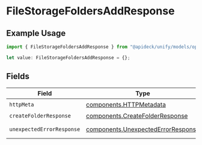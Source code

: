 # FileStorageFoldersAddResponse

## Example Usage

```typescript
import { FileStorageFoldersAddResponse } from "@apideck/unify/models/operations";

let value: FileStorageFoldersAddResponse = {};
```

## Fields

| Field                                                                                    | Type                                                                                     | Required                                                                                 | Description                                                                              |
| ---------------------------------------------------------------------------------------- | ---------------------------------------------------------------------------------------- | ---------------------------------------------------------------------------------------- | ---------------------------------------------------------------------------------------- |
| `httpMeta`                                                                               | [components.HTTPMetadata](../../models/components/httpmetadata.md)                       | :heavy_check_mark:                                                                       | N/A                                                                                      |
| `createFolderResponse`                                                                   | [components.CreateFolderResponse](../../models/components/createfolderresponse.md)       | :heavy_minus_sign:                                                                       | Folders                                                                                  |
| `unexpectedErrorResponse`                                                                | [components.UnexpectedErrorResponse](../../models/components/unexpectederrorresponse.md) | :heavy_minus_sign:                                                                       | Unexpected error                                                                         |